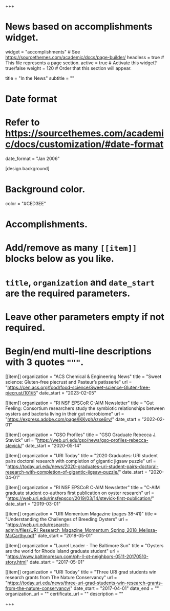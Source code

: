 +++
# News based on accomplishments widget.
widget = "accomplishments"  # See https://sourcethemes.com/academic/docs/page-builder/
headless = true  # This file represents a page section.
active = true  # Activate this widget? true/false
weight = 120  # Order that this section will appear.

title = "In the News"
subtitle = ""

# Date format
#   Refer to https://sourcethemes.com/academic/docs/customization/#date-format
date_format = "Jan 2006"

[design.background]
# Background color.
color = "#CED3EE"

# Accomplishments.
#   Add/remove as many `[[item]]` blocks below as you like.
#   `title`, `organization` and `date_start` are the required parameters.
#   Leave other parameters empty if not required.
#   Begin/end multi-line descriptions with 3 quotes `"""`.


[[item]]
  organization = "ACS Chemical & Engineering News"
  title = "Sweet science: Gluten-free piecrust and Pasteur’s patisserie"
  url = "https://cen.acs.org/food/food-science/Sweet-science-Gluten-free-piecrust/101/i5"
  date_start = "2023-02-05"


[[item]]
  organization = "RI NSF EPSCoR C-AIM Newsletter"
  title = "Gut Feeling: Consortium researchers study the symbiotic relationships between oysters and bacteria living in their gut microbiome"
  url = "https://express.adobe.com/page/lKKyphAzxe6rv/"
  date_start = "2022-02-01"


[[item]]
  organization = "GSO Profiles"
  title = "GSO Graduate Rebecca J. Stevick"
  url = "https://web.uri.edu/gso/news/gso-profiles-rebecca-stevick/"
  date_start = "2020-05-14"


[[item]]
  organization = "URI Today"
  title = "2020 Graduates: URI student pairs doctoral research with completion of gigantic jigsaw puzzle"
  url = "https://today.uri.edu/news/2020-graduates-uri-student-pairs-doctoral-research-with-completion-of-gigantic-jigsaw-puzzle/"
  date_start = "2020-04-01"


[[item]]
  organization = "RI NSF EPSCoR C-AIM Newsletter"
  title = "C-AIM graduate student co-authors first publication on oyster research"
  url = "https://web.uri.edu/rinsfepscor/2019/03/14/stevick-first-publication/"
  date_start = "2019-03-01"


[[item]]
  organization = "URI Momentum Magazine (pages 38-41)"
  title = "Understanding the Challenges of Breeding Oysters"
  url = "https://web.uri.edu/research-admin/files/URI_Research_Magazine_Momentum_Spring_2018_Melissa-McCarthy.pdf"
  date_start = "2018-05-01"


[[item]]
  organization = "Laurel Leader - The Baltimore Sun"
  title = "Oysters are the world for Rhode Island graduate student"
  url = "https://www.baltimoresun.com/ph-ll-ot-neighbors-0511-20170510-story.html"
  date_start = "2017-05-01"


[[item]]
  organization = "URI Today"
  title = "Three URI grad students win research grants from The Nature Conservancy"
  url = "https://today.uri.edu/news/three-uri-grad-students-win-research-grants-from-the-nature-conservancy/"
  date_start = "2017-04-01"
  date_end = ""
  organization_url = ""
  certificate_url = ""
  description = ""

+++
